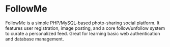# FollowMe
FollowMe is a simple PHP/MySQL-based photo-sharing social platform. It features user registration, image posting, and a core follow/unfollow system to curate a personalized feed. Great for learning basic web authentication and database management.

